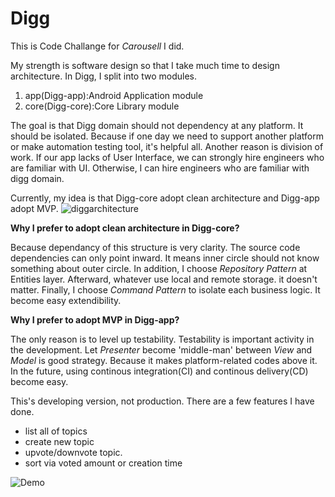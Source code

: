 # Digg

This is Code Challange for <em>Carousell</em> I did.

My strength is software design so that I take much time to design architecture. In Digg, I split into two modules.
1. app(Digg-app):Android Application module
2. core(Digg-core):Core Library module

The goal is that Digg domain should not dependency at any platform. It should be isolated. Because if one day we need to support another platform or make automation testing tool, it's helpful all. 
Another reason is division of work. If our app lacks of User Interface, we can strongly hire engineers who are familiar with UI. Otherwise, I can hire engineers who are familiar with digg domain.

Currently, my idea is that Digg-core adopt clean architecture and Digg-app adopt MVP.
<img alt="diggarchitecture" src="https://cloud.githubusercontent.com/assets/13214877/25787740/92494df2-33d6-11e7-9f05-4b26703574ff.png">

<p><b>Why I prefer to adopt clean architecture in Digg-core?</b></p>
Because dependancy of this structure is very clarity. The source code dependencies can only point inward. 
It means inner circle should not know something about outer circle.
In addition, I choose <em>Repository Pattern</em> at Entities layer. Afterward, whatever use local and remote storage. it doesn't matter.
Finally, I choose <em>Command Pattern</em> to isolate each business logic. It become easy extendibility.

<p><b>Why I prefer to adopt MVP in Digg-app?</b></p>
The only reason is to level up testability. Testability is important activity in the development. Let <em>Presenter</em> become 'middle-man'
between <em>View</em> and <em>Model</em> is good strategy. Because it makes platform-related codes above it. In the future, 
using continous integration(CI) and continous delivery(CD) become easy.

This's developing version, not production. There are a few features I have done.
* list all of topics
* create new topic
* upvote/downvote topic.
* sort via voted amount or creation time

<img src="https://cloud.githubusercontent.com/assets/13214877/25736185/f18d0898-31a2-11e7-8941-887bff01dc41.gif" alt="Demo"/>
